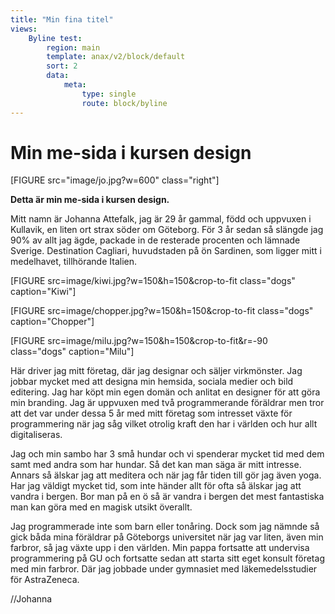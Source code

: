 ```yaml
---
title: "Min fina titel"
views:
    Byline test:
        region: main
        template: anax/v2/block/default
        sort: 2
        data:
            meta:
                type: single
                route: block/byline
---
```


Min me-sida i kursen design
=========================
<link rel="stylesheet" href="https://use.fontawesome.com/releases/v5.5.0/css/solid.css" integrity="sha384-rdyFrfAIC05c5ph7BKz3l5NG5yEottvO/DQ0dCrwD8gzeQDjYBHNr1ucUpQuljos" crossorigin="anonymous">
[FIGURE src="image/jo.jpg?w=600" class="right"]

**Detta är min me-sida i kursen design.**

Mitt namn är Johanna Attefalk, jag är 29 år gammal, född och uppvuxen i Kullavik, en liten ort strax söder om Göteborg. För 3 år sedan så slängde jag 90% av allt jag ägde, packade in de resterade procenten och lämnade Sverige. Destination Cagliari, huvudstaden på ön Sardinen, som ligger mitt i medelhavet, tillhörande Italien.


[FIGURE src=image/kiwi.jpg?w=150&h=150&crop-to-fit class="dogs" caption="Kiwi"]

[FIGURE src=image/chopper.jpg?w=150&h=150&crop-to-fit class="dogs" caption="Chopper"]

[FIGURE src=image/milu.jpg?w=150&h=150&crop-to-fit&r=-90 class="dogs" caption="Milu"]





Här driver jag mitt företag, där jag designar och säljer virkmönster. Jag jobbar mycket med att designa min hemsida, sociala medier och bild editering. Jag har köpt min egen domän och anlitat en designer för att göra min branding. Jag är uppvuxen med två programmerande föräldrar men tror att det var under dessa 5 år med mitt företag som intresset växte för programmering när jag såg vilket otrolig kraft den har i världen och hur allt digitaliseras.

Jag och min sambo har 3 små hundar och vi spenderar mycket tid med dem samt med andra som har hundar. Så det kan man säga är mitt intresse. Annars så älskar jag att meditera och när jag får tiden till gör jag även yoga. Har jag väldigt mycket tid, som inte händer allt för ofta så älskar jag att vandra i bergen. Bor man på en ö så är vandra i bergen det mest fantastiska man kan göra med en magisk utsikt överallt.

Jag programmerade inte som barn eller tonåring. Dock som jag nämnde så gick båda mina föräldrar på Göteborgs universitet när jag var liten, även min farbror, så jag växte upp i den världen. Min pappa fortsatte att undervisa programmering på GU och fortsatte sedan att starta sitt eget konsult företag med min farbror. Där jag jobbade under gymnasiet med läkemedelsstudier för AstraZeneca.  

//Johanna
